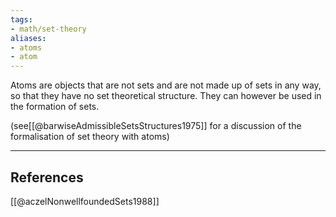 ```yaml
---
tags:
- math/set-theory
aliases:
- atoms
- atom
---
```

Atoms are objects that are not sets and are not made up of sets in any way, so that they have no set theoretical structure. They can however be used in the formation of sets.

(see[[@barwiseAdmissibleSetsStructures1975]]  for a discussion of the formalisation of set theory with atoms)

----
## References
[[@aczelNonwellfoundedSets1988]]